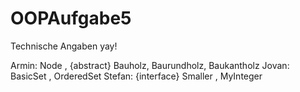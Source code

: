 # OOPAufgabe5
Technische Angaben yay!

Armin: Node <T>, {abstract} Bauholz, Baurundholz, Baukantholz
Jovan: BasicSet <T>, OrderedSet<T>
Stefan: {interface} Smaller <T>, MyInteger

